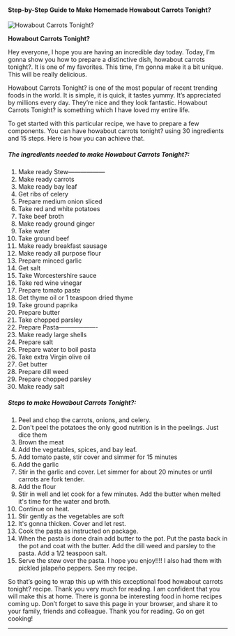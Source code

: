             

#### Step-by-Step Guide to Make Homemade Howabout Carrots Tonight?

![Howabout Carrots Tonight?](https://img-global.cpcdn.com/recipes/a7dd90b0b99370c4/751x532cq70/howabout-carrots-tonight-recipe-main-photo.jpg)

**Howabout Carrots Tonight?**

Hey everyone, I hope you are having an incredible day today. Today, I’m gonna show you how to prepare a distinctive dish, howabout carrots tonight?. It is one of my favorites. This time, I’m gonna make it a bit unique. This will be really delicious.

Howabout Carrots Tonight? is one of the most popular of recent trending foods in the world. It is simple, it is quick, it tastes yummy. It’s appreciated by millions every day. They’re nice and they look fantastic. Howabout Carrots Tonight? is something which I have loved my entire life.

To get started with this particular recipe, we have to prepare a few components. You can have howabout carrots tonight? using 30 ingredients and 15 steps. Here is how you can achieve that.

##### The ingredients needed to make Howabout Carrots Tonight?:

1.  Make ready Stew——————
2.  Make ready carrots
3.  Make ready bay leaf
4.  Get ribs of celery
5.  Prepare medium onion sliced
6.  Take red and white potatoes
7.  Take beef broth
8.  Make ready ground ginger
9.  Take water
10.  Take ground beef
11.  Make ready breakfast sausage
12.  Make ready all purpose flour
13.  Prepare minced garlic
14.  Get salt
15.  Take Worcestershire sauce
16.  Take red wine vinegar
17.  Prepare tomato paste
18.  Get thyme oil or 1 teaspoon dried thyme
19.  Take ground paprika
20.  Prepare butter
21.  Take chopped parsley
22.  Prepare Pasta——————-
23.  Make ready large shells
24.  Prepare salt
25.  Prepare water to boil pasta
26.  Take extra Virgin olive oil
27.  Get butter
28.  Prepare dill weed
29.  Prepare chopped parsley
30.  Make ready salt

##### Steps to make Howabout Carrots Tonight?:

1.  Peel and chop the carrots, onions, and celery.
2.  Don't peel the potatoes the only good nutrition is in the peelings. Just dice them
3.  Brown the meat
4.  Add the vegetables, spices, and bay leaf.
5.  Add tomato paste, stir cover and simmer for 15 minutes
6.  Add the garlic
7.  Stir in the garlic and cover. Let simmer for about 20 minutes or until carrots are fork tender.
8.  Add the flour
9.  Stir in well and let cook for a few minutes. Add the butter when melted it's time for the water and broth.
10.  Continue on heat.
11.  Stir gently as the vegetables are soft
12.  It's gonna thicken. Cover and let rest.
13.  Cook the pasta as instructed on package.
14.  When the pasta is done drain add butter to the pot. Put the pasta back in the pot and coat with the butter. Add the dill weed and parsley to the pasta. Add a 1/2 teaspoon salt.
15.  Serve the stew over the pasta. I hope you enjoy!!!! I also had them with pickled jalapeño peppers. See my recipe.

So that’s going to wrap this up with this exceptional food howabout carrots tonight? recipe. Thank you very much for reading. I am confident that you will make this at home. There is gonna be interesting food in home recipes coming up. Don’t forget to save this page in your browser, and share it to your family, friends and colleague. Thank you for reading. Go on get cooking!

* * *